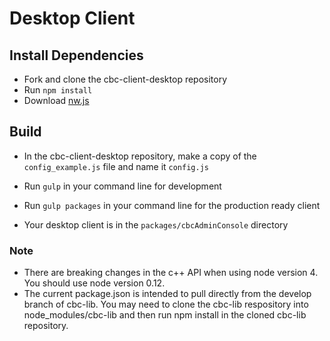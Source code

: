 # Desktop Client

## Install Dependencies

- Fork and clone the cbc-client-desktop repository 
- Run `npm install`
- Download [nw.js](https://github.com/nwjs/npm-installer)

## Build

- In the cbc-client-desktop repository, make a copy of the `config_example.js` file and name it `config.js`
- Run `gulp` in your command line for development

- Run `gulp packages` in your command line for the production ready client
- Your desktop client is in the `packages/cbcAdminConsole` directory

### Note
- There are breaking changes in the c++ API when using node version 4. You should use node version 0.12.
- The current package.json is intended to pull directly from the develop branch of cbc-lib. You may need to clone the cbc-lib respository into node_modules/cbc-lib and then run npm install in the cloned cbc-lib repository.
